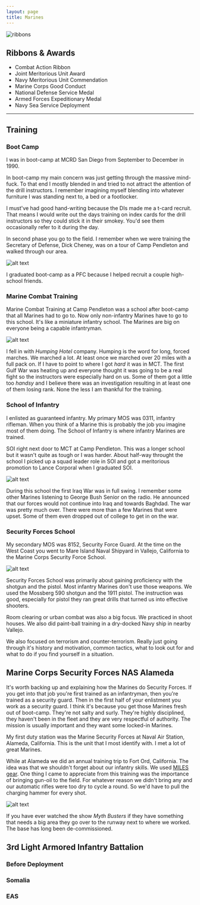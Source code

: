 ```yaml
---
layout: page
title: Marines 
---
```


![ribbons](../assets/images/usmc/ribbons.png)

## Ribbons & Awards
- Combat Action Ribbon
- Joint Meritorious Unit Award
- Navy Meritorious Unit Commendation
- Marine Corps Good Conduct 
- National Defense Service Medal
- Armed Forces Expeditionary Medal
- Navy Sea Service Deployment

-------------
## Training
### Boot Camp
I was in boot-camp at MCRD San Diego from September to December in 1990.  

In boot-camp my main concern was just getting through the massive mind-fuck.  To
that end I mostly blended in and tried to not attract the attention of the
drill instructors.  I remember imagining myself blending into whatever furniture
I was standing next to, a bed or a footlocker.

I must've had good hand-writing because the DIs made me a t-card recruit.  
That means I would write out the days training on index cards for the drill
instructors so they could stick it in their smokey.  You'd see them occasionally
refer to it during the day.

In second phase you go to the field.  I remember when we were training the Secretary
of Defense, Dick Cheney, was on a tour of Camp Pendleton and walked through our area.

![alt text](../assets/images/usmc/boot_camp_drill.png)

I graduated boot-camp as a PFC because I helped recruit a couple high-school friends.

### Marine Combat Training
Marine Combat Training at Camp Pendleton was a school after boot-camp that all Marines had to
go to.  Now only non-infantry Marines have to go to this school.  It's like
a miniature infantry school.  The Marines are big on everyone being a capable
infantryman.

![alt text](../assets/images/usmc/humping_feet.png)

I fell in with _Humping Hotel_ company.  Humping is the word for long, forced
marches.  We marched a lot.  At least once we marched over 20 miles with a 
full pack on.  If I have to point to where I got _hard_ it was in MCT.  The
first Gulf War was heating up and everyone thought it was going to be a real
fight so the instructors were especially hard on us.  Some of them got a little
too _handsy_ and I believe there was an investigation resulting in at least
one of them losing rank.  None the less I am thankful for the training. 

### School of Infantry

I enlisted as guaranteed infantry.  My primary MOS was 0311, infantry rifleman.  When you 
think of a Marine this is probably the job you imagine most of them doing.  The School of
Infantry is where infantry Marines are trained.

SOI right next door to MCT at Camp Pendleton.  This was a longer
school but it wasn't quite as tough or I was harder.  About half-way throught the school
I picked up a squad leader role in SOI and got a meritorious promotion to Lance Corporal 
when I graduated SOI.  

![alt text](../assets/images/usmc/school_of_infantry.png)

During this school the first Iraq War was in full swing.  I remember some other Marines
listening to George Bush Senior on the radio.  He announced that our forces would not 
continue into Iraq and towards Baghdad.  The war was pretty much over.  There were more 
than a few Marines that were upset.  Some of them even dropped out of college to get in
on the war.

### Security Forces School

My secondary MOS was 8152, Security Force Guard.  At the time on the West Coast you went
to Mare Island Naval Shipyard in Vallejo, California to the Marine Corps Security Force
School.  

![alt text](../assets/images/usmc/security_forces_school.png)

Security Forces School was primarily about gaining proficiency with the shotgun and the
pistol.  Most infantry Marines don't use those weapons.  We used the Mossberg 590 shotgun
and the 1911 pistol.  The instruction was good, especially for pistol they ran great drills
that turned us into effective shooters.  

Room clearing or urban combat was also a big focus.  We practiced in shoot houses.  We also
did paint-ball training in a dry-docked Navy ship in nearby Vallejo.  

We also focused on terrorism and counter-terrorism.  Really just going through it's history
and motivation, common tactics, what to look out for and what to do if you find yourself in
a situation.

## Marine Corps Security Forces NAS Alameda

It's worth backing up and explaining how the Marines do Security Forces.  If you get into that
job you're first trained as an infantryman, then you're trained as a security guard.  Then in the
first half of your enlistment you work as a security guard.  I think it's because you get those
Marines fresh out of boot-camp.  They're not salty and surly.  They're highly disciplined, they
haven't been in the fleet and they are very respectful of authority.  The mission is usually
important and they want some locked-in Marines.

My first duty station was the Marine Security Forces at Naval Air Station, Alameda, California.  This
is the unit that I most identify with.  I met a lot of great Marines.

While at Alameda we did an annual training trip to Fort Ord, California.  The idea was that we
shouldn't forget about our infantry skills.  We used [MILES gear](https://en.wikipedia.org/wiki/Multiple_integrated_laser_engagement_system).  One
thing I came to appreciate from this training was the importance of bringing gun-oil to the field.  For 
whatever reason we didn't bring any and our automatic rifles were too dry to cycle a round.  So 
we'd have to pull the charging hammer for every shot.

![alt text](../assets/images/usmc/ft_ord_training.png)

If you have ever watched the show _Myth Busters_ if they have something that needs a big area they
go over to the runway next to where we worked.  The base has long been de-commissioned.   
 
## 3rd Light Armored Infantry Battalion
### Before Deployment
### Somalia
### EAS
 



